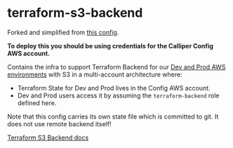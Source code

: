 # terraform-s3-backend

Forked and simplified from [this config](https://github.com/DNXLabs/terraform-aws-backend).

**To deploy this you should be using credentials for the Calliper Config AWS account.**

Contains the infra to support Terraform Backend for our [Dev and Prod AWS environments](https://github.com/getcalliper/calliper-infra/blob/main/terraform/remote_backend.tf) with S3 in a multi-account architecture where:

- Terraform State for Dev and Prod lives in the Config AWS account.
- Dev and Prod users access it by assuming the `terraform-backend` role defined here.

Note that this config carries its own state file which is committed to git. 
It does not use remote backend itself!

[Terraform S3 Backend docs](https://www.terraform.io/docs/backends/types/s3.html)

